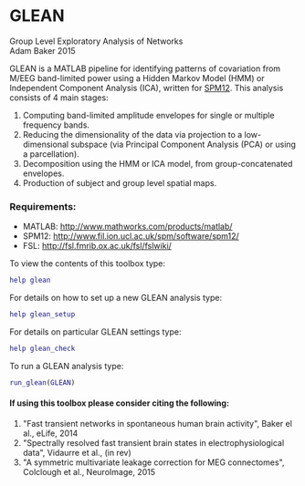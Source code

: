 # GLEAN

Group Level Exploratory Analysis of Networks                              
Adam Baker 2015

GLEAN is a MATLAB pipeline for identifying patterns of covariation from M/EEG band-limited power using a Hidden Markov Model (HMM) or Independent Component Analysis (ICA), written for [SPM12](http://www.fil.ion.ucl.ac.uk/spm/software/spm12/). This analysis consists of 4 main stages:

1. Computing band-limited amplitude envelopes for single or multiple frequency bands.
2. Reducing the dimensionality of the data via projection to a low-dimensional subspace (via Principal Component Analysis (PCA) or using a parcellation).
3. Decomposition using the HMM or ICA model, from group-concatenated envelopes.
4. Production of subject and group level spatial maps.

### Requirements:
- MATLAB: http://www.mathworks.com/products/matlab/
- SPM12: http://www.fil.ion.ucl.ac.uk/spm/software/spm12/
- FSL:  http://fsl.fmrib.ox.ac.uk/fsl/fslwiki/

To view the contents of this toolbox type:
```matlab
help glean
```
For details on how to set up a new GLEAN analysis type:
```matlab
help glean_setup
```
For details on particular GLEAN settings type:
```matlab
help glean_check
```
To run a GLEAN analysis type:
```matlab
run_glean(GLEAN)
```

#### If using this toolbox please consider citing the following:

1. "Fast transient networks in spontaneous human brain activity", Baker el al., eLife, 2014
2. "Spectrally resolved fast transient brain states in electrophysiological data", Vidaurre et al., (in rev) 
3. "A symmetric multivariate leakage correction for MEG connectomes", Colclough et al., NeuroImage, 2015
